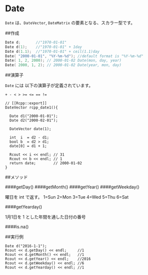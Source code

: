 # Date

`Date` は、`DateVector`, `DateMatrix` の要素となる、スカラー型です。


##作成

```cpp
Date d;       //"1970-01-01"
Date d(1);    //"1970-01-01" + 1day
Date d(1.1);  //"1970-01-01" + ceil(1.1)day 
Date( "2000-01-01", "%Y-%m-%d"); //default format is "%Y-%m-%d"
Date( 1, 2, 2000); // 2000-01-02 Date(mon, day, year)
Date( 2000, 1, 2); // 2000-01-02 Date(year, mon, day)
```
##演算子

`Date` には 以下の演算子が定義されています。

`+ - < > >= <= == !=`

```
// [[Rcpp::export]]
DateVector rcpp_date1(){
  
  Date d1("2000-01-01");
  Date d2("2000-02-01");
  
  DateVector date(1);
  
  int  i  = d2 - d1;
  bool b  = d2 > d1;
  date[0] = d1 + 1;
  
  Rcout << i << endl; // 31
  Rcout << b << endl; // 1
  return date;        // 2000-01-02
}
````



##メソッド


####getDay()
####getMonth()
####getYear()
####getWeekday()

曜日を int で返す。
1=Sun 2=Mon 3=Tue 4=Wed 5=Thu 6=Sat

####getYearday()

1月1日を 1 とした年間を通した日付の番号

####is.na()

##実行例

```
Date d("2016-1-1");
Rcout << d.getDay() << endl;     //1
Rcout << d.getMonth() << endl;   //1
Rcout << d.getYear() << endl;    //2016
Rcout << d.getWeekday() << endl; //6
Rcout << d.getYearday() << endl; //1
```
















